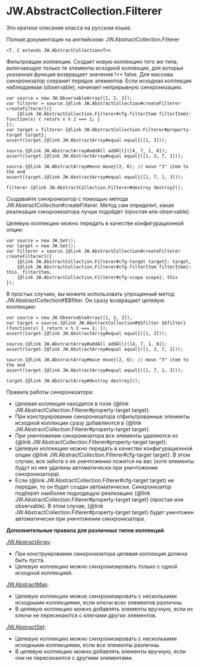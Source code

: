 ﻿# JW.AbstractCollection.Filterer

Это краткое описание класса на русском языке.

Полная документация на английском: JW.AbstractCollection.Filterer

`<T, C extends JW.AbstractCollection<T>>`

Фильтровщик коллекции. Создает новую коллекцию того же типа, включающую только те
элементы исходной коллекции, для которых указанная функция возвращает значение !== false.
Для массива синхронизатор сохранит порядок элементов.
Если исходная коллекция наблюдаемая (observable), начинает непрерывную синхронизацию.

    var source = new JW.ObservableArray([1, 2, 3]);
    var filterer = source.{@link JW.AbstractCollection#createFilterer createFilterer}({
        {@link JW.AbstractCollection.Filterer#cfg-filterItem filterItem}: function(x) { return x % 2 === 1; }
    });
    var target = filterer.{@link JW.AbstractCollection.Filterer#property-target target};
    assert(target.{@link JW.AbstractArray#equal equal}([1, 3]));
    
    source.{@link JW.AbstractArray#addAll addAll}([4, 7, 1, 6]);
    assert(target.{@link JW.AbstractArray#equal equal}([1, 3, 7, 1]));
    
    source.{@link JW.AbstractArray#move move}(2, 6); // move "3" item to the end
    assert(target.{@link JW.AbstractArray#equal equal}([1, 7, 1, 3]));

    filterer.{@link JW.AbstractCollection.Filterer#destroy destroy}();

Создавайте синхронизатор с помощью метода JW.AbstractCollection#createFilterer.
Метод сам определит, какая реализация синхронизатора лучше подойдет (простая или observable).

Целевую коллекцию можно передать в качестве конфигурационной опции:

    var source = new JW.Set();
    var target = new JW.Set();
    var filterer = source.{@link JW.AbstractCollection#createFilterer createFilterer}({
        {@link JW.AbstractCollection.Filterer#cfg-target target}: target,
        {@link JW.AbstractCollection.Filterer#cfg-filterItem filterItem}: this._filterItem,
        {@link JW.AbstractCollection.Filterer#cfg-scope scope}: this
    });

В простых случаях, вы можете использовать упрощенный метод JW.AbstractCollection#$$filter. Он сразу возвращает целевую коллекцию:

    var source = new JW.ObservableArray([1, 2, 3]);
    var target = source.{@link JW.AbstractCollection#$$filter $$filter}(function(x) { return x % 2 === 1; });
    assert(target.{@link JW.AbstractArray#equal equal}([1, 3]));

    source.{@link JW.AbstractArray#addAll addAll}([4, 7, 1, 6]);
    assert(target.{@link JW.AbstractArray#equal equal}([1, 3, 7, 1]));

    source.{@link JW.AbstractArray#move move}(2, 6); // move "3" item to the end
    assert(target.{@link JW.AbstractArray#equal equal}([1, 7, 1, 3]));

    target.{@link JW.AbstractArray#destroy destroy}();

Правила работы синхронизатора:

- Целевая коллекция находится в поле {@link JW.AbstractCollection.Filterer#property-target target}.
- При конструировании синхронизатора отфильтрованные элементы исходной коллекции сразу добавляются в
{@link JW.AbstractCollection.Filterer#property-target target}.
- При уничтожении синхронизатора все элементы удаляются из {@link JW.AbstractCollection.Filterer#property-target target}.
- Целевую коллекцию можно передать в качестве конфигурационной опции {@link JW.AbstractCollection.Filterer#cfg-target target}.
В этом случае, вся забота о ее уничтожении ложится на вас (хотя элементы будут из нее удалены автоматически
при уничтожении синхронизатора).
- Если {@link JW.AbstractCollection.Filterer#cfg-target target} не передан, то он будет создан автоматически. Синхронизатор подберет наиболее подходящую
реализацию {@link JW.AbstractCollection.Filterer#property-target target} (простая или observable). В этом
случае, {@link JW.AbstractCollection.Filterer#property-target target} будет уничтожен автоматически при уничтожении синхронизатора.

**Дополнительные правила для различных типов коллекций**

[JW.AbstractArray](#!/guide/rujwabstractarray):

- При конструировании синхронизатора целевая коллекция должна быть пуста.
- Целевую коллекцию можно синхронизировать только с одной исходной коллекцией.

[JW.AbstractMap](#!/guide/rujwabstractmap):

- Целевую коллекцию можно синхронизировать с несколькими исходными коллекциями, если ключи всех элементов различны.
- В целевую коллекцию можно добавлять элементы вручную, если их ключи не пересекаются с ключами других элементов.

[JW.AbstractSet](#!/guide/rujwabstractset):

- Целевую коллекцию можно синхронизировать с несколькими исходными коллекциями, если все элементы различны.
- В целевую коллекцию можно добавлять элементы вручную, если они не пересекаются с другими элементами.
